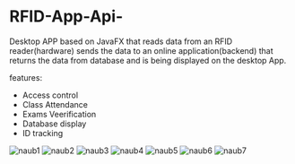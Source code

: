 # RFID-App-Api-
Desktop APP based on JavaFX that reads data from an RFID reader(hardware)
sends the data to an online application(backend) that returns the data from database
and is being displayed on the desktop App.

features:
* Access control
* Class Attendance
* Exams Veerification
* Database display
* ID tracking

![naub1](https://user-images.githubusercontent.com/38568532/181006950-630e00ce-0725-4f8b-b935-1ee8f80dad01.png)
![naub2](https://user-images.githubusercontent.com/38568532/181006981-86998186-2622-44ab-b2db-82612430999e.png)
![naub3](https://user-images.githubusercontent.com/38568532/181007002-2c699d67-d7df-488e-b393-775bc146dd29.png)
![naub4](https://user-images.githubusercontent.com/38568532/181007022-2470efc1-707a-4045-85d1-f5fdc881ed35.png)
![naub5](https://user-images.githubusercontent.com/38568532/181007038-4e4b2548-1c3d-417d-b91f-7d2ee0925842.png)
![naub6](https://user-images.githubusercontent.com/38568532/181007057-1eed2ce1-ec19-4985-a5ed-7badf74d2b63.png)
![naub7](https://user-images.githubusercontent.com/38568532/181007070-43ee4aa8-b355-47a2-9715-65729ebb580b.png)
